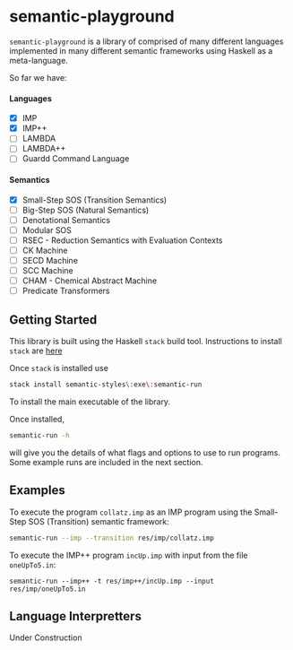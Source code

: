 # semantic-playground

`semantic-playground` is a library of comprised of many different languages implemented in many different semantic frameworks using Haskell as a meta-language.

So far we have:

#### Languages
- [x] IMP
- [x] IMP++
- [ ] LAMBDA
- [ ] LAMBDA++
- [ ] Guardd Command Language

#### Semantics

- [x] Small-Step SOS (Transition Semantics)
- [ ] Big-Step SOS (Natural Semantics)
- [ ] Denotational Semantics
- [ ] Modular SOS
- [ ] RSEC - Reduction Semantics with Evaluation Contexts
- [ ] CK Machine
- [ ] SECD Machine
- [ ] SCC Machine
- [ ] CHAM - Chemical Abstract Machine
- [ ] Predicate Transformers

## Getting Started

This library is built using the Haskell `stack` build tool. Instructions to install `stack` are [here](https://docs.haskellstack.org/en/stable/README/#how-to-install)

Once `stack` is installed use 

```bash
stack install semantic-styles\:exe\:semantic-run 
```

To install the main executable of the library.

Once installed,

```bash
semantic-run -h
```

will give you the details of what flags and options to use to run programs.
Some example runs are included in the next section.

## Examples

To execute the program `collatz.imp` as an IMP program using the Small-Step SOS (Transition) semantic framework:

```bash
semantic-run --imp --transition res/imp/collatz.imp
```

To execute the IMP++ program `incUp.imp` with input from the file `oneUpTo5.in`:

```
semantic-run --imp++ -t res/imp++/incUp.imp --input res/imp/oneUpTo5.in
```

## Language Interpretters

Under Construction
